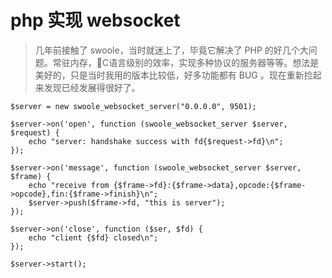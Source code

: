 # php 实现 websocket
> 几年前接触了 swoole，当时就迷上了，毕竟它解决了 PHP 的好几个大问题。常驻内存，C语言级别的效率，实现多种协议的服务器等等。想法是美好的，只是当时我用的版本比较低，好多功能都有 BUG 。现在重新捡起来发现已经发展得很好了。

```
$server = new swoole_websocket_server("0.0.0.0", 9501);

$server->on('open', function (swoole_websocket_server $server, $request) {
    echo "server: handshake success with fd{$request->fd}\n";
});

$server->on('message', function (swoole_websocket_server $server, $frame) {
    echo "receive from {$frame->fd}:{$frame->data},opcode:{$frame->opcode},fin:{$frame->finish}\n";
    $server->push($frame->fd, "this is server");
});

$server->on('close', function ($ser, $fd) {
    echo "client {$fd} closed\n";
});

$server->start();

```